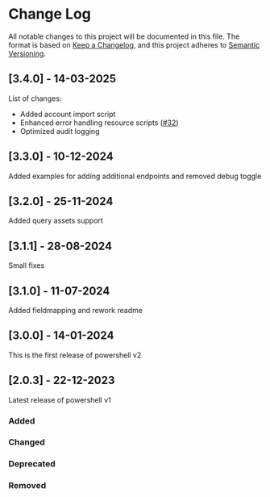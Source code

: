 # Change Log

All notable changes to this project will be documented in this file. The format is based on [Keep a Changelog](https://keepachangelog.com), and this project adheres to [Semantic Versioning](https://semver.org).

## [3.4.0] - 14-03-2025

List of changes:
- Added account import script
- Enhanced error handling resource scripts ([#32](https://github.com/Tools4everBV/HelloID-Conn-Prov-Target-Topdesk/issues/32))
- Optimized audit logging

## [3.3.0] - 10-12-2024

Added examples for adding additional endpoints and removed debug toggle

## [3.2.0] - 25-11-2024

Added query assets support

## [3.1.1] - 28-08-2024

Small fixes

## [3.1.0] - 11-07-2024

Added fieldmapping and rework readme

## [3.0.0] - 14-01-2024

This is the first release of powershell v2

## [2.0.3] - 22-12-2023

Latest release of powershell v1

### Added

### Changed

### Deprecated

### Removed